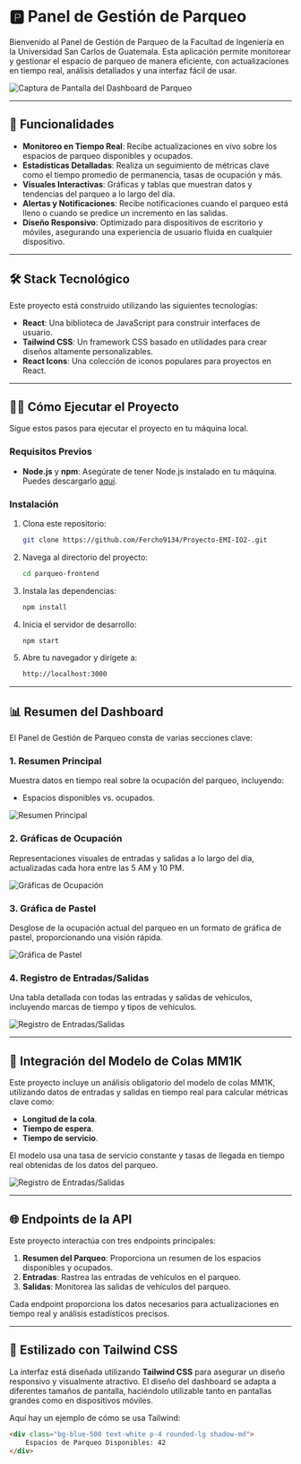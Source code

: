 # 🅿️ Panel de Gestión de Parqueo

Bienvenido al Panel de Gestión de Parqueo de la Facultad de Ingeniería en la Universidad San Carlos de Guatemala. Esta aplicación permite monitorear y gestionar el espacio de parqueo de manera eficiente, con actualizaciones en tiempo real, análisis detallados y una interfaz fácil de usar.

![Captura de Pantalla del Dashboard de Parqueo](./parqueo-frontend/screenshots/1.png)

---

## 🚀 Funcionalidades

- **Monitoreo en Tiempo Real**: Recibe actualizaciones en vivo sobre los espacios de parqueo disponibles y ocupados.
- **Estadísticas Detalladas**: Realiza un seguimiento de métricas clave como el tiempo promedio de permanencia, tasas de ocupación y más.
- **Visuales Interactivas**: Gráficas y tablas que muestran datos y tendencias del parqueo a lo largo del día.
- **Alertas y Notificaciones**: Recibe notificaciones cuando el parqueo está lleno o cuando se predice un incremento en las salidas.
- **Diseño Responsivo**: Optimizado para dispositivos de escritorio y móviles, asegurando una experiencia de usuario fluida en cualquier dispositivo.

---

## 🛠️ Stack Tecnológico

Este proyecto está construido utilizando las siguientes tecnologías:

- **React**: Una biblioteca de JavaScript para construir interfaces de usuario.
- **Tailwind CSS**: Un framework CSS basado en utilidades para crear diseños altamente personalizables.
- **React Icons**: Una colección de iconos populares para proyectos en React.

---

## 🧑‍💻 Cómo Ejecutar el Proyecto

Sigue estos pasos para ejecutar el proyecto en tu máquina local.

### Requisitos Previos

- **Node.js** y **npm**: Asegúrate de tener Node.js instalado en tu máquina. Puedes descargarlo [aquí](https://nodejs.org/).

### Instalación

1. Clona este repositorio:

    ```bash
    git clone https://github.com/Fercho9134/Proyecto-EMI-IO2-.git
    ```

2. Navega al directorio del proyecto:

    ```bash
    cd parqueo-frontend
    ```

3. Instala las dependencias:

    ```bash
    npm install
    ```

4. Inicia el servidor de desarrollo:

    ```bash
    npm start
    ```

5. Abre tu navegador y dirígete a:

    ```bash
    http://localhost:3000
    ```

---

## 📊 Resumen del Dashboard

El Panel de Gestión de Parqueo consta de varias secciones clave:

### 1. **Resumen Principal**
   Muestra datos en tiempo real sobre la ocupación del parqueo, incluyendo:
   - Espacios disponibles vs. ocupados.

   ![Resumen Principal](./parqueo-frontend/screenshots/1.png)

### 2. **Gráficas de Ocupación**
   Representaciones visuales de entradas y salidas a lo largo del día, actualizadas cada hora entre las 5 AM y 10 PM. 
   
   ![Gráficas de Ocupación](./parqueo-frontend/screenshots/3.png)

### 3. **Gráfica de Pastel**
   Desglose de la ocupación actual del parqueo en un formato de gráfica de pastel, proporcionando una visión rápida.

   ![Gráfica de Pastel](./parqueo-frontend/screenshots/2.png)

### 4. **Registro de Entradas/Salidas**
   Una tabla detallada con todas las entradas y salidas de vehículos, incluyendo marcas de tiempo y tipos de vehículos.

   ![Registro de Entradas/Salidas](./parqueo-frontend/screenshots/4.png)

---

## 📐 Integración del Modelo de Colas MM1K

Este proyecto incluye un análisis obligatorio del modelo de colas MM1K, utilizando datos de entradas y salidas en tiempo real para calcular métricas clave como:
- **Longitud de la cola**.
- **Tiempo de espera**.
- **Tiempo de servicio**.

El modelo usa una tasa de servicio constante y tasas de llegada en tiempo real obtenidas de los datos del parqueo.

 ![Registro de Entradas/Salidas](./parqueo-frontend/screenshots/6.png)

---

## 🌐 Endpoints de la API

Este proyecto interactúa con tres endpoints principales:

1. **Resumen del Parqueo**: Proporciona un resumen de los espacios disponibles y ocupados.
2. **Entradas**: Rastrea las entradas de vehículos en el parqueo.
3. **Salidas**: Monitorea las salidas de vehículos del parqueo.

Cada endpoint proporciona los datos necesarios para actualizaciones en tiempo real y análisis estadísticos precisos.

---

## 🎨 Estilizado con Tailwind CSS

La interfaz está diseñada utilizando **Tailwind CSS** para asegurar un diseño responsivo y visualmente atractivo. El diseño del dashboard se adapta a diferentes tamaños de pantalla, haciéndolo utilizable tanto en pantallas grandes como en dispositivos móviles.

Aquí hay un ejemplo de cómo se usa Tailwind:

```html
<div class="bg-blue-500 text-white p-4 rounded-lg shadow-md">
    Espacios de Parqueo Disponibles: 42
</div>
